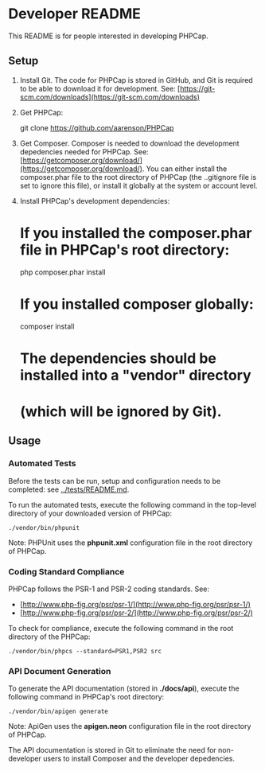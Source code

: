 Developer README
==========================

This README is for people interested in developing PHPCap.

Setup
--------------------------------------------------------
1. Install Git. The code for PHPCap is stored in GitHub, and Git is required to be able to download it for development.
   See: [https://git-scm.com/downloads](https://git-scm.com/downloads)
2. Get PHPCap:

    git clone https://github.com/aarenson/PHPCap
    
3. Get Composer. Composer is needed to download the development depedencies needed for PHPCap.
   See: [https://getcomposer.org/download/](https://getcomposer.org/download/).
   You can either install the composer.phar file to the root directory of PHPCap (the ..gitignore 
   file is set to ignore this file), or install it globally at the system or account level.
4. Install PHPCap's development dependencies:

    # If you installed the composer.phar file in PHPCap's root directory:
    php composer.phar install
    
    # If you installed composer globally:
    composer install
    
    # The dependencies should be installed into a "vendor" directory
    # (which will be ignored by Git).    

  
      



Usage
-----------------------------------------

### Automated Tests
Before the tests can be run, setup and configuration needs to be completed: see [../tests/README.md](../tests/README.md). 

To run the automated tests, execute the following command in the top-level directory of your downloaded version of PHPCap:

    ./vendor/bin/phpunit
    
Note: PHPUnit uses the **phpunit.xml** configuration file in the root directory of PHPCap.


### Coding Standard Compliance
PHPCap follows the PSR-1 and PSR-2 coding standards. See:
* [http://www.php-fig.org/psr/psr-1/](http://www.php-fig.org/psr/psr-1/)
* [http://www.php-fig.org/psr/psr-2/](http://www.php-fig.org/psr/psr-2/)

To check for compliance, execute the following command in the root directory of the PHPCap:

    ./vendor/bin/phpcs --standard=PSR1,PSR2 src


### API Document Generation
To generate the API documentation (stored in **./docs/api**), execute the following command in PHPCap's root directory:

    ./vendor/bin/apigen generate
    
Note: ApiGen uses the **apigen.neon** configuration file in the root directory of PHPCap.

The API documentation is stored in Git to eliminate the need for non-developer users to install Composer and the developer depedencies.



